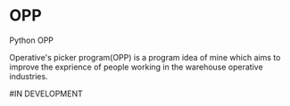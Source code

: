 # OPP
Python OPP


Operative's picker program(OPP) is a program idea of mine which aims to improve the exprience of people working in the warehouse operative industries.

#IN DEVELOPMENT